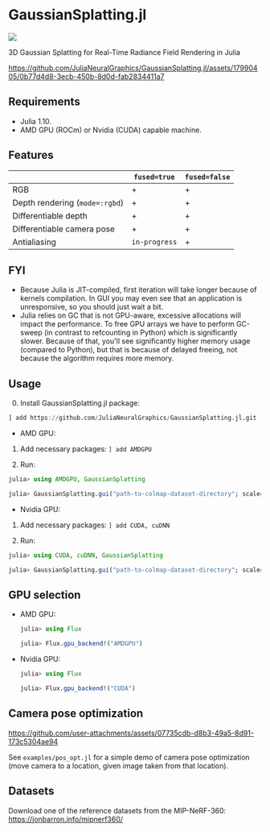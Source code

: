 # GaussianSplatting.jl

[![](https://img.shields.io/badge/docs-dev-blue.svg)](https://julianeuralgraphics.github.io/GaussianSplatting.jl/dev)

3D Gaussian Splatting for Real-Time Radiance Field Rendering in Julia

https://github.com/JuliaNeuralGraphics/GaussianSplatting.jl/assets/17990405/0b77d4d8-3ecb-450b-8d0d-fab2834411a7

## Requirements

- Julia 1.10.
- AMD GPU (ROCm) or Nvidia (CUDA) capable machine.

## Features

||`fused=true`|`fused=false`|
|-|-|-|
|RGB|+|+|
|Depth rendering (`mode=:rgbd`)|+|+|
|Differentiable depth|+|+|
|Differentiable camera pose|+|+|
|Antialiasing|`in-progress`|+|

## FYI

- Because Julia is JIT-compiled, first iteration will take longer because of kernels compilation.
  In GUI you may even see that an application is unresponsive, so you should just wait a bit.
- Julia relies on GC that is not GPU-aware, excessive allocations will impact the performance.
  To free GPU arrays we have to perform GC-sweep (in contrast to refcounting in Python) which is significantly slower.
  Because of that, you'll see significantly higher memory usage (compared to Python), but that is because of delayed freeing, not because the algorithm requires more memory.

## Usage

0. Install GaussianSplatting.jl package:

```julia
] add https://github.com/JuliaNeuralGraphics/GaussianSplatting.jl.git
```

- AMD GPU:

1. Add necessary packages: `] add AMDGPU`

2. Run:
```julia
julia> using AMDGPU, GaussianSplatting

julia> GaussianSplatting.gui("path-to-colmap-dataset-directory"; scale=1)
```

- Nvidia GPU:

1. Add necessary packages: `] add CUDA, cuDNN`

2. Run:
```julia
julia> using CUDA, cuDNN, GaussianSplatting

julia> GaussianSplatting.gui("path-to-colmap-dataset-directory"; scale=1)
```

## GPU selection

- AMD GPU:
  ```julia
  julia> using Flux

  julia> Flux.gpu_backend!("AMDGPU")
  ```

- Nvidia GPU:
  ```julia
  julia> using Flux

  julia> Flux.gpu_backend!("CUDA")
  ```

## Camera pose optimization

https://github.com/user-attachments/assets/07735cdb-d8b3-49a5-8d91-173c5304ae94

See `examples/pos_opt.jl` for a simple demo of camera pose optimization
(move camera to a location, given image taken from that location).

## Datasets

Download one of the reference datasets from the MIP-NeRF-360:
https://jonbarron.info/mipnerf360/
